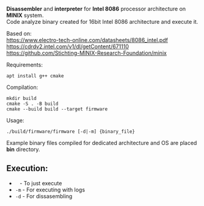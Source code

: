 **Disassembler** and **interpreter** for **Intel 8086** processor architecture on **MINIX** system. <br>
Code analyze binary created for 16bit Intel 8086 architecture and execute it. 

Based on:<br>
https://www.electro-tech-online.com/datasheets/8086_intel.pdf <br>
https://cdrdv2.intel.com/v1/dl/getContent/671110  <br>
https://github.com/Stichting-MINIX-Research-Foundation/minix

Requirements:
```
apt install g++ cmake
```
Compilation:
```
mkdir build
cmake -S . -B build
cmake --build build --target firmware
```
Usage:
```
./build/firmware/firmware [-d|-m] {binary_file}
```
Example binary files compiled for dedicated architecture and OS are placed **bin** directory.

<h2>Execution:</h2>

- ` ` - To just execute
- `-m` - For executing with logs
- `-d` - For dissasembling 
